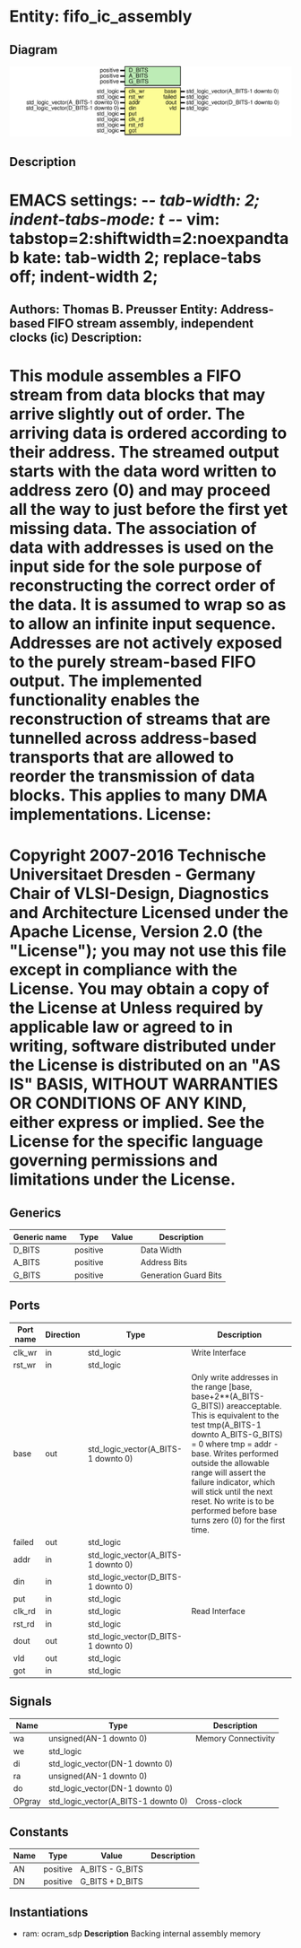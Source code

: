 # Entity: fifo_ic_assembly

## Diagram

![Diagram](fifo_ic_assembly.svg "Diagram")
## Description

EMACS settings: -*-  tab-width: 2; indent-tabs-mode: t -*-
vim: tabstop=2:shiftwidth=2:noexpandtab
kate: tab-width 2; replace-tabs off; indent-width 2;
=============================================================================
Authors:					Thomas B. Preusser
Entity:					Address-based FIFO stream assembly, independent clocks (ic)
Description:
-------------------------------------
This module assembles a FIFO stream from data blocks that may arrive
slightly out of order. The arriving data is ordered according to their
address. The streamed output starts with the data word written to
address zero (0) and may proceed all the way to just before the first yet
missing data. The association of data with addresses is used on the input
side for the sole purpose of reconstructing the correct order of the data.
It is assumed to wrap so as to allow an infinite input sequence. Addresses
are not actively exposed to the purely stream-based FIFO output.
The implemented functionality enables the reconstruction of streams that
are tunnelled across address-based transports that are allowed to reorder
the transmission of data blocks. This applies to many DMA implementations.
License:
=============================================================================
Copyright 2007-2016 Technische Universitaet Dresden - Germany
                    Chair of VLSI-Design, Diagnostics and Architecture
Licensed under the Apache License, Version 2.0 (the "License");
you may not use this file except in compliance with the License.
You may obtain a copy of the License at
Unless required by applicable law or agreed to in writing, software
distributed under the License is distributed on an "AS IS" BASIS,
WITHOUT WARRANTIES OR CONDITIONS OF ANY KIND, either express or implied.
See the License for the specific language governing permissions and
limitations under the License.
=============================================================================
## Generics

| Generic name | Type     | Value | Description           |
| ------------ | -------- | ----- | --------------------- |
| D_BITS       | positive |       | Data Width            |
| A_BITS       | positive |       | Address Bits          |
| G_BITS       | positive |       | Generation Guard Bits |
## Ports

| Port name | Direction | Type                                | Description                                                                                                                                                                                                                                                                                                                                                                          |
| --------- | --------- | ----------------------------------- | ------------------------------------------------------------------------------------------------------------------------------------------------------------------------------------------------------------------------------------------------------------------------------------------------------------------------------------------------------------------------------------ |
| clk_wr    | in        | std_logic                           | Write Interface                                                                                                                                                                                                                                                                                                                                                                      |
| rst_wr    | in        | std_logic                           |                                                                                                                                                                                                                                                                                                                                                                                      |
| base      | out       | std_logic_vector(A_BITS-1 downto 0) | Only write addresses in the range [base, base+2**(A_BITS-G_BITS)) areacceptable. This is equivalent to the test   tmp(A_BITS-1 downto A_BITS-G_BITS) = 0 where tmp = addr - base. Writes performed outside the allowable range will assert the failure indicator, which will stick until the next reset. No write is to be performed before base turns zero (0) for the first time.  |
| failed    | out       | std_logic                           |                                                                                                                                                                                                                                                                                                                                                                                      |
| addr      | in        | std_logic_vector(A_BITS-1 downto 0) |                                                                                                                                                                                                                                                                                                                                                                                      |
| din       | in        | std_logic_vector(D_BITS-1 downto 0) |                                                                                                                                                                                                                                                                                                                                                                                      |
| put       | in        | std_logic                           |                                                                                                                                                                                                                                                                                                                                                                                      |
| clk_rd    | in        | std_logic                           | Read Interface                                                                                                                                                                                                                                                                                                                                                                       |
| rst_rd    | in        | std_logic                           |                                                                                                                                                                                                                                                                                                                                                                                      |
| dout      | out       | std_logic_vector(D_BITS-1 downto 0) |                                                                                                                                                                                                                                                                                                                                                                                      |
| vld       | out       | std_logic                           |                                                                                                                                                                                                                                                                                                                                                                                      |
| got       | in        | std_logic                           |                                                                                                                                                                                                                                                                                                                                                                                      |
## Signals

| Name   | Type                                | Description         |
| ------ | ----------------------------------- | ------------------- |
| wa     | unsigned(AN-1 downto 0)             | Memory Connectivity |
| we     | std_logic                           |                     |
| di     | std_logic_vector(DN-1 downto 0)     |                     |
| ra     | unsigned(AN-1 downto 0)             |                     |
| do     | std_logic_vector(DN-1 downto 0)     |                     |
| OPgray | std_logic_vector(A_BITS-1 downto 0) | Cross-clock         |
## Constants

| Name | Type     | Value            | Description |
| ---- | -------- | ---------------- | ----------- |
| AN   | positive |  A_BITS - G_BITS |             |
| DN   | positive |  G_BITS + D_BITS |             |
## Instantiations

- ram: ocram_sdp
**Description**
Backing internal assembly memory

